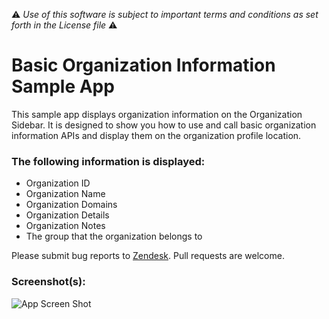 :warning: *Use of this software is subject to important terms and conditions as set forth in the License file* :warning:

# Basic Organization Information Sample App

This sample app displays organization information on the Organization Sidebar. It is designed to show you how to use and call basic organization information APIs and display them on the organization profile location.

### The following information is displayed:

* Organization ID
* Organization Name
* Organization Domains
* Organization Details
* Organization Notes
* The group that the organization belongs to

Please submit bug reports to [Zendesk](https://support.zendesk.com/requests/new). Pull requests are welcome.

### Screenshot(s):

![App Screen Shot](https://f.cloud.github.com/assets/1329716/1701384/d3bb7598-6054-11e3-80fa-05de433c4f5f.png)
